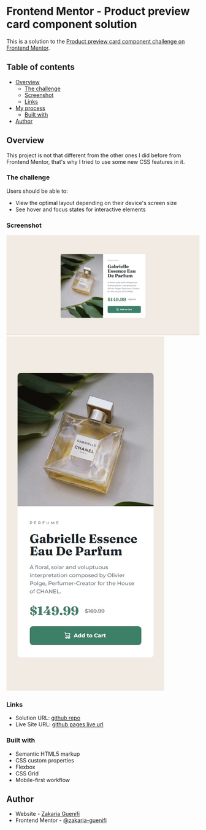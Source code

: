 # Frontend Mentor - Product preview card component solution
This is a solution to the [Product preview card component challenge on Frontend Mentor](https://www.frontendmentor.io/challenges/product-preview-card-component-GO7UmttRfa).

## Table of contents

- [Overview](#overview)
  - [The challenge](#the-challenge)
  - [Screenshot](#screenshot)
  - [Links](#links)
- [My process](#my-process)
  - [Built with](#built-with)
- [Author](#author)

## Overview
This project is not that different from the other ones I did before from Frontend Mentor, that's why I tried to use some new CSS features in it.

### The challenge
Users should be able to:
- View the optimal layout depending on their device's screen size
- See hover and focus states for interactive elements

### Screenshot
![](./screenshot-desktop.jpg)
![](./screenshot-mobile.jpg)

### Links

- Solution URL: [github repo](https://github.com/zakaria-guenifi/Product-preview-card-component)
- Live Site URL: [github pages live url](https://zakaria-guenifi.github.io/Product-preview-card-component/)

### Built with
- Semantic HTML5 markup
- CSS custom properties
- Flexbox
- CSS Grid
- Mobile-first workflow

## Author
- Website - [Zakaria Guenifi](https://www.guenifi.com)
- Frontend Mentor - [@zakaria-guenifi](https://www.frontendmentor.io/profile/zakaria-guenifi)
